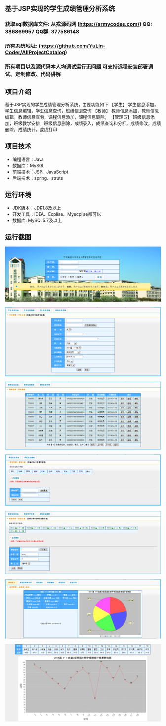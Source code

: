 ## 基于JSP实现的学生成绩管理分析系统

###  获取sql数据库文件: 从戎源码网 (https://armycodes.com/) QQ: 386869957 QQ群: 377586148
###  所有系统地址: (https://github.com/YuLin-Coder/AllProjectCatalog) 
###  所有项目以及源代码本人均调试运行无问题 可支持远程安装部署调试、定制修改、代码讲解

## 项目介绍
基于JSP实现的学生成绩管理分析系统，主要功能如下
【学生】
学生信息添加，学生信息编辑，学生信息查询，班级信息查询
【教师】
教师信息添加，教师信息编辑，教师信息查询，课程信息添加，课程信息删除，
【管理员】
班级信息添加，班级教学安排，班级信息删除，成绩录入，成绩查询和分析，成绩修改，成绩删除，成绩统计，成绩打印

## 项目技术
- 编程语言：Java
- 数据库：MySQL
- 前端技术：JSP、JavaScript
- 后端技术：spring、struts

## 运行环境
- JDK版本：JDK1.8及以上
- 开发工具：IDEA、Ecplise、Myecplise都可以
- 数据库: MySQL5.7及以上

## 运行截图
![](screenshot/1.png)

![](screenshot/2.png)

![](screenshot/3.png)

![](screenshot/4.png)

![](screenshot/5.png)

![](screenshot/6.png)

![](screenshot/7.png)
